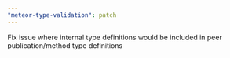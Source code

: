 ```yaml
---
"meteor-type-validation": patch
---
```


Fix issue where internal type definitions would be included in peer publication/method type definitions
